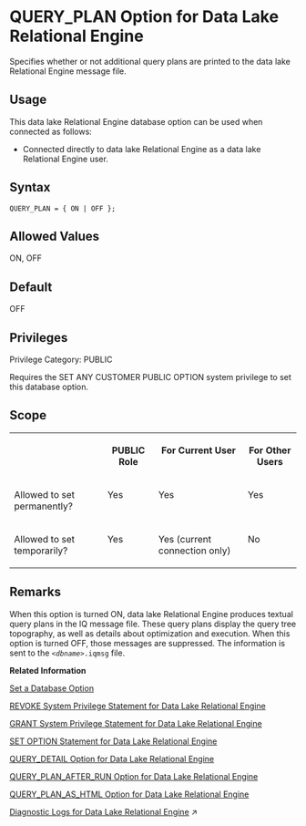 <!-- loioa64d3bd284f21015aad0b675488e59f3 -->

# QUERY\_PLAN Option for Data Lake Relational Engine

Specifies whether or not additional query plans are printed to the data lake Relational Engine message file.



<a name="loioa64d3bd284f21015aad0b675488e59f3__section_d3p_24q_znb"/>

## Usage

This data lake Relational Engine database option can be used when connected as follows:

-   Connected directly to data lake Relational Engine as a data lake Relational Engine user.



<a name="loioa64d3bd284f21015aad0b675488e59f3__section_dyc_zbt_lrb"/>

## Syntax

```
QUERY_PLAN = { ON | OFF };
```



<a name="loioa64d3bd284f21015aad0b675488e59f3__iq_refso_875"/>

## Allowed Values

ON, OFF



<a name="loioa64d3bd284f21015aad0b675488e59f3__iq_refso_876"/>

## Default

OFF



<a name="loioa64d3bd284f21015aad0b675488e59f3__section_k3c_gxb_3qb"/>

## Privileges

Privilege Category: PUBLIC

Requires the SET ANY CUSTOMER PUBLIC OPTION system privilege to set this database option.



<a name="loioa64d3bd284f21015aad0b675488e59f3__iq_refso_877"/>

## Scope


<table>
<tr>
<th valign="top">

 

</th>
<th valign="top">

PUBLIC Role

</th>
<th valign="top">

For Current User

</th>
<th valign="top">

For Other Users

</th>
</tr>
<tr>
<td valign="top">

Allowed to set permanently?

</td>
<td valign="top">

Yes

</td>
<td valign="top">

Yes

</td>
<td valign="top">

Yes

</td>
</tr>
<tr>
<td valign="top">

Allowed to set temporarily?

</td>
<td valign="top">

Yes

</td>
<td valign="top">

Yes \(current connection only\)

</td>
<td valign="top">

No

</td>
</tr>
</table>



<a name="loioa64d3bd284f21015aad0b675488e59f3__iq_refso_878"/>

## Remarks

When this option is turned ON, data lake Relational Engine produces textual query plans in the IQ message file. These query plans display the query tree topography, as well as details about optimization and execution. When this option is turned OFF, those messages are suppressed. The information is sent to the <code><i class="varname">&lt;dbname&gt;</i>.iqmsg</code> file.

**Related Information**  


[Set a Database Option](set-a-database-option-0dcb893.md "You set options with the SET OPTION statement.")

[REVOKE System Privilege Statement for Data Lake Relational Engine](../080-sql-statements/revoke-system-privilege-statement-for-data-lake-relational-engine-a3eadda.md "Removes specific system privileges from specific users and the right to administer the privilege.")

[GRANT System Privilege Statement for Data Lake Relational Engine](../080-sql-statements/grant-system-privilege-statement-for-data-lake-relational-engine-a3dfcb0.md "Grants specific system privileges to users or roles, with or without administrative rights.")

[SET OPTION Statement for Data Lake Relational Engine](../080-sql-statements/set-option-statement-for-data-lake-relational-engine-a625da7.md "Changes options that affect the behavior of the database and its compatibility with Transact-SQL. Setting the value of an option can change the behavior for all users or an individual user, in either a temporary or permanent scope.")

[QUERY\_DETAIL Option for Data Lake Relational Engine](query-detail-option-for-data-lake-relational-engine-a64c3ef.md "Specifies whether or not to include additional query information in the Query Detail section of the query plan.")

[QUERY\_PLAN\_AFTER\_RUN Option for Data Lake Relational Engine](query-plan-after-run-option-for-data-lake-relational-engine-a64dbdd.md "Prints the entire query plan after query execution is complete.")

[QUERY\_PLAN\_AS\_HTML Option for Data Lake Relational Engine](query-plan-as-html-option-for-data-lake-relational-engine-a64e45d.md "Generates graphical query plans in HTML format for viewing in a Web browser.")

[Diagnostic Logs for Data Lake Relational Engine](https://help.sap.com/viewer/a8937bea84f21015a80bc776cf758d50/2024_3_QRC/en-US/02e694dff4c44c0db8e1b3783d599d6b.html "Diagnostic logs include server logs, console logs, and query plans. Use the data lake Relational Engine logs to diagnose performance issues, and query problems.") :arrow_upper_right:

